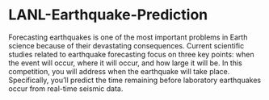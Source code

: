 # LANL-Earthquake-Prediction
Forecasting earthquakes is one of the most important problems in Earth science because of their devastating consequences. Current scientific studies related to earthquake forecasting focus on three key points: when the event will occur, where it will occur, and how large it will be.  In this competition, you will address when the earthquake will take place. Specifically, you’ll predict the time remaining before laboratory earthquakes occur from real-time seismic data.
